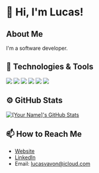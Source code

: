 # 👋 Hi, I'm Lucas!

## About Me
I'm a software developer.

## 🔧 Technologies & Tools
![](https://shields.io/badge/Git-informational?style=flat&logo=git&logoColor=white&color=F03C2E)
![](https://shields.io/badge/Go-informational?style=flat&logo=go&logoColor=white&color=29BDB0)
![](https://shields.io/badge/Docker-informational?style=flat&logo=docker&logoColor=white&color=1D63ED)
![](https://img.shields.io/badge/JavaScript-informational?style=flat&logo=javascript&logoColor=white&color=F7E018)
![](https://img.shields.io/badge/typescript-informational?style=flat&logo=typescript&logoColor=white&color=007BCD)
![](https://img.shields.io/badge/PHP-informational?style=flat&logo=php&logoColor=white&color=787CB4)
<!-- Add more badges from https://shields.io/ -->

## ⚙️ GitHub Stats
<a href="https://github.com/lucasvavon">
  <img align="center" src="https://github-readme-stats.vercel.app/api?username=lucasvavon&show_icons=true&line_height=27&count_private=true&title_color=ffffff&text_color=c9cacc&icon_color=2bbc8a&bg_color=1d1f21" alt="[Your Name]'s GitHub Stats" />
</a>

## 📫 How to Reach Me
- [Website](https://www.lucasvavon.com/)
- [LinkedIn](https://www.linkedin.com/in/lucas-vavon/)
- Email: lucasvavon@icloud.com
